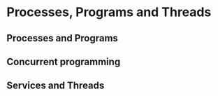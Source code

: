 # Processes, Programs and Threads


## Processes and Programs

## Concurrent programming

## Services and Threads
